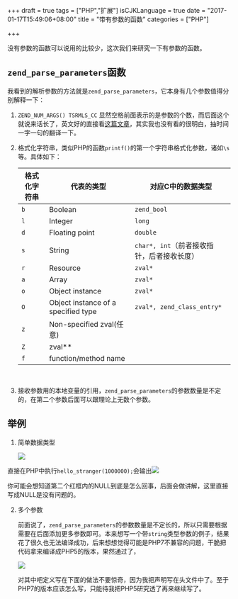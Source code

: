+++
draft = true
tags = ["PHP","扩展"]
isCJKLanguage = true
date = "2017-01-17T15:49:06+08:00"
title = "带有参数的函数"
categories = ["PHP"]

+++

没有参数的函数可以说用的比较少，这次我们来研究一下有参数的函数。

## `zend_parse_parameters`函数

我看到的解析参数的方法就是`zend_parse_parameters`，它本身有几个参数值得分别解释一下：

1. `ZEND_NUM_ARGS() TSRMLS_CC` 显然空格前面表示的是参数的个数，而后面这个就说来话长了，英文好的直接看[这篇文章](http://blog.golemon.com/2006/06/what-heck-is-tsrmlscc-anyway.html)，其实我也没有看的很明白，抽时间一字一句的翻译一下。

2. 格式化字符串，类似PHP的函数`printf()`的第一个字符串格式化参数，诸如`\s`等。具体如下：

   | 格式化字符串 | 代表的类型                               | 对应C中的数据类型                   |
   | ------ | ----------------------------------- | --------------------------- |
   | `b`    | Boolean                             | `zend_bool`                 |
   | `l`    | Integer                             | `long`                      |
   | `d`    | Floating point                      | `double`                    |
   | `s`    | String                              | `char*, int`（前者接收指针，后者接收长度） |
   | `r`    | Resource                            | `zval*`                     |
   | `a`    | Array                               | `zval*`                     |
   | `o`    | Object instance                     | `zval*`                     |
   | `O`    | Object instance of a specified type | `zval*, zend_class_entry*`  |
   | `z`    | Non-specified zval(任意)              |                             |
   | `Z`    | zval**                              |                             |
   | `f`    | function/method name                |                             |

   ​

3. 接收参数用的本地变量的引用，`zend_parse_parameters`的参数数量是不定的，在第二个参数后面可以跟理论上无数个参数。

## 举例

1. 简单数据类型

   ![](https://ww4.sinaimg.cn/large/006tKfTcly1fbtqud7r2pj31ga0rydlw.jpg)

直接在PHP中执行`hello_stranger(1000000);`会输出![](https://ww1.sinaimg.cn/large/006tKfTcly1fbtqvg8v0jj30ka01kdfz.jpg)

你可能会想知道第二个红框内的NULL到底是怎么回事，后面会做讲解，这里直接写成NULL是没有问题的。

2. 多个参数

   前面说了，`zend_parse_parameters`的参数数量是不定长的，所以只需要根据需要在后面添加更多参数即可。本来想写一个带`string`类型参数的例子，结果花了很久也无法编译成功，后来想想觉得可能是PHP7不兼容的问题，干脆把代码拿来编译成PHP5的版本，果然通过了，

   ![](https://ww2.sinaimg.cn/large/006tNbRwly1fbuwu3xeyjj31kw0kggpw.jpg)

   对其中吧定义写在下面的做法不要惊奇，因为我把声明写在头文件中了。至于PHP7的版本应该怎么写，只能待我把PHP5研究透了再来继续写了。

